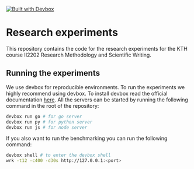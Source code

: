 [![Built with Devbox](https://www.jetify.com/img/devbox/shield_galaxy.svg)](https://www.jetify.com/devbox/docs/contributor-quickstart/)
# Research experiments

This repository contains the code for the research experiments for the KTH course II2202 Research Methodology and Scientific Writing.

## Running the experiments
We use devbox for reproducible environments. To run the experiments we highly recommend using devbox. To install devbox read the official documentation [here](https://www.jetify.com/devbox/docs/installing_devbox/).
All the servers can be started by running the following command in the root of the repository:
```bash
devbox run go # for go server
devbox run py # for python server
devbox run js # for node server
```

If you also want to run the benchmarking you can run the following command:
```bash
devbox shell # to enter the devbox shell
wrk -t12 -c400 -d30s http://127.0.0.1:<port>
```
